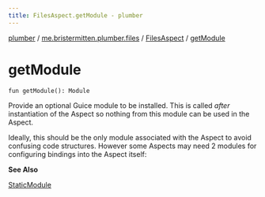 ```yaml
---
title: FilesAspect.getModule - plumber
---
```


[plumber](../../index.html) / [me.bristermitten.plumber.files](../index.html) / [FilesAspect](index.html) / [getModule](./get-module.html)

# getModule

`fun getModule(): Module`

Provide an optional Guice module to be installed.
This is called *after* instantiation of the Aspect so nothing from this module can be used in the Aspect.

Ideally, this should be the only module associated with the Aspect to avoid confusing code structures.
However some Aspects may need 2 modules for configuring bindings into the Aspect itself:

**See Also**

[StaticModule](../../me.bristermitten.plumber.aspect/-static-module/index.html)

